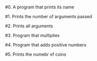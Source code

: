 #0. A program that prints its name

#1. Prints the number of arguments passed

#2. Prints all arguments

#3. Program that multiplies

#4. Program that adds positive numbers

#5. Prints the numebr of coins

